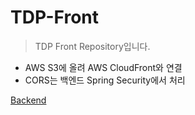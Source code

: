 # TDP-Front
> TDP Front Repository입니다.

- AWS S3에 올려 AWS CloudFront와 연결
- CORS는 백엔드 Spring Security에서 처리

[Backend](https://github.com/hyeyoungs/TDP)
